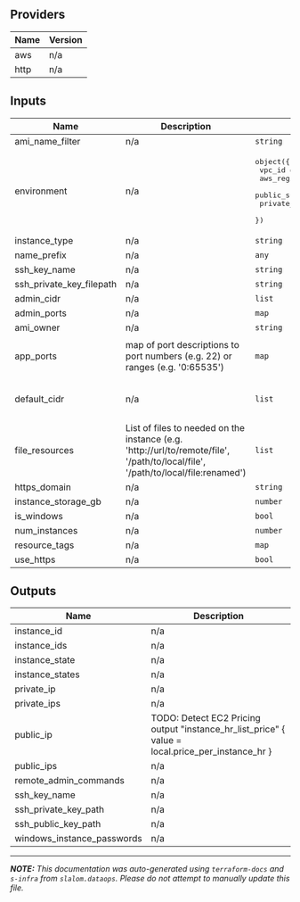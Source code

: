## Providers

| Name | Version |
|------|---------|
| aws | n/a |
| http | n/a |

## Inputs

| Name | Description | Type | Default | Required |
|------|-------------|------|---------|:-----:|
| ami\_name\_filter | n/a | `string` | n/a | yes |
| environment | n/a | <pre>object({<br>    vpc_id          = string<br>    aws_region      = string<br>    public_subnets  = list(string)<br>    private_subnets = list(string)<br>  })</pre> | n/a | yes |
| instance\_type | n/a | `string` | n/a | yes |
| name\_prefix | n/a | `any` | n/a | yes |
| ssh\_key\_name | n/a | `string` | n/a | yes |
| ssh\_private\_key\_filepath | n/a | `string` | n/a | yes |
| admin\_cidr | n/a | `list` | `[]` | no |
| admin\_ports | n/a | `map` | `{}` | no |
| ami\_owner | n/a | `string` | `"amazon"` | no |
| app\_ports | map of port descriptions to port numbers (e.g. 22) or ranges (e.g. '0:65535') | `map` | <pre>{<br>  "SSH": "22"<br>}</pre> | no |
| default\_cidr | n/a | `list` | <pre>[<br>  "0.0.0.0/0"<br>]</pre> | no |
| file\_resources | List of files to needed on the instance (e.g. 'http://url/to/remote/file', '/path/to/local/file', '/path/to/local/file:renamed') | `list` | `[]` | no |
| https\_domain | n/a | `string` | `""` | no |
| instance\_storage\_gb | n/a | `number` | `100` | no |
| is\_windows | n/a | `bool` | `false` | no |
| num\_instances | n/a | `number` | `1` | no |
| resource\_tags | n/a | `map` | `{}` | no |
| use\_https | n/a | `bool` | `false` | no |

## Outputs

| Name | Description |
|------|-------------|
| instance\_id | n/a |
| instance\_ids | n/a |
| instance\_state | n/a |
| instance\_states | n/a |
| private\_ip | n/a |
| private\_ips | n/a |
| public\_ip | TODO: Detect EC2 Pricing output "instance\_hr\_list\_price" { value = local.price\_per\_instance\_hr } |
| public\_ips | n/a |
| remote\_admin\_commands | n/a |
| ssh\_key\_name | n/a |
| ssh\_private\_key\_path | n/a |
| ssh\_public\_key\_path | n/a |
| windows\_instance\_passwords | n/a |

---------------------

_**NOTE:** This documentation was auto-generated using
`terraform-docs` and `s-infra` from `slalom.dataops`.
Please do not attempt to manually update this file._
